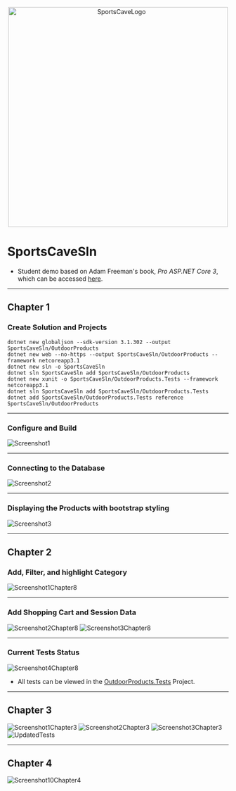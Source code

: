<p align="center">
    <img src="https://github.com/PerezDC/SportsCaveSln/blob/master/Sport-Cave-Logo-1024x1024.jpg" alt="SportsCaveLogo" width="500" height="500">
</p>

# SportsCaveSln
* Student demo based on Adam Freeman's book, *Pro ASP.NET Core 3*, which can be accessed [here](https://www.apress.com/gp/book/9781484254394).

----
## Chapter 1
### Create Solution and Projects
    dotnet new globaljson --sdk-version 3.1.302 --output SportsCaveSln/OutdoorProducts
    dotnet new web --no-https --output SportsCaveSln/OutdoorProducts --framework netcoreapp3.1
    dotnet new sln -o SportsCaveSln
    dotnet sln SportsCaveSln add SportsCaveSln/OutdoorProducts 
    dotnet new xunit -o SportsCaveSln/OutdoorProducts.Tests --framework netcoreapp3.1
    dotnet sln SportsCaveSln add SportsCaveSln/OutdoorProducts.Tests 
    dotnet add SportsCaveSln/OutdoorProducts.Tests reference SportsCaveSln/OutdoorProducts
    
----

### Configure and Build
![Screenshot1](https://github.com/PerezDC/SportsCaveSln/blob/master/ImageFiles/ScreenShot1.PNG)

----

### Connecting to the Database
![Screenshot2](https://github.com/PerezDC/SportsCaveSln/blob/master/ImageFiles/ScreenShot3.PNG)

----

### Displaying the Products with bootstrap styling
![Screenshot3](https://github.com/PerezDC/SportsCaveSln/blob/master/ImageFiles/ScreenShot2.PNG)

----

## Chapter 2
### Add, Filter, and highlight Category
![Screenshot1Chapter8](https://github.com/PerezDC/SportsCaveSln/blob/master/ImageFiles/Chapter%208/LAB2A%20-%20Screenshot1%20-%20DPerez.PNG)

----

### Add Shopping Cart and Session Data
![Screenshot2Chapter8](https://github.com/PerezDC/SportsCaveSln/blob/master/ImageFiles/Chapter%208/LAB2A%20-%20Screenshot2%20-%20DPerez.PNG)
![Screenshot3Chapter8](https://github.com/PerezDC/SportsCaveSln/blob/master/ImageFiles/Chapter%208/LAB2A%20-%20Screenshot3%20-%20DPerez.PNG)

----

### Current Tests Status
![Screenshot4Chapter8](https://github.com/PerezDC/SportsCaveSln/blob/master/ImageFiles/Chapter%208/LAB2A%20-%20Screenshot4%20-%20DPerez%20Formatted.PNG)

* All tests can be viewed in the [OutdoorProducts.Tests](https://github.com/PerezDC/SportsCaveSln/tree/master/OutdoorProducts.Tests) Project.

----

## Chapter 3
![Screenshot1Chapter3](https://github.com/PerezDC/SportsCaveSln/blob/master/ImageFiles/Checkout%20Screenshot%201.PNG)
![Screenshot2Chapter3](https://github.com/PerezDC/SportsCaveSln/blob/master/ImageFiles/Checkout%20Screenshot%202.PNG)
![Screenshot3Chapter3](https://github.com/PerezDC/SportsCaveSln/blob/master/ImageFiles/Checkout%20Screenshot%203.PNG)
![UpdatedTests](https://github.com/PerezDC/SportsCaveSln/blob/master/ImageFiles/Updated%20Tests%20Screenshot%204.PNG)

----

## Chapter 4
![Screenshot10Chapter4](https://github.com/PerezDC/SportsCaveSln/blob/master/ImageFiles/Chapter10Screenshot.png)

